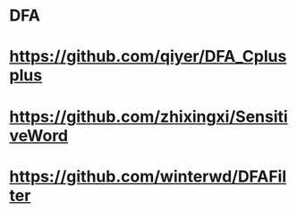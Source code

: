 # DFA
# https://github.com/qiyer/DFA_Cplusplus
# https://github.com/zhixingxi/SensitiveWord
# https://github.com/winterwd/DFAFilter
